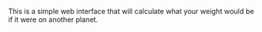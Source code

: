 This is a simple web interface that will calculate what your weight would be if it were on another planet.